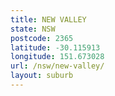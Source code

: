 ```yaml
---
title: NEW VALLEY
state: NSW
postcode: 2365
latitude: -30.115913
longitude: 151.673028
url: /nsw/new-valley/
layout: suburb
---
```

